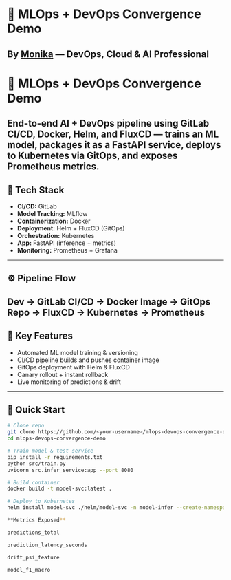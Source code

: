 # 🤖 MLOps + DevOps Convergence Demo  
**By [Monika](https://www.linkedin.com/in/monika-rangari-13b280149/)** — DevOps, Cloud & AI Professional  
---
# 🤖 MLOps + DevOps Convergence Demo

End-to-end **AI + DevOps pipeline** using **GitLab CI/CD, Docker, Helm, and FluxCD** — trains an ML model, packages it as a FastAPI service, deploys to **Kubernetes** via **GitOps**, and exposes Prometheus metrics.
---
## 🧩 Tech Stack
- **CI/CD:** GitLab  
- **Model Tracking:** MLflow  
- **Containerization:** Docker  
- **Deployment:** Helm + FluxCD (GitOps)  
- **Orchestration:** Kubernetes  
- **App:** FastAPI (inference + metrics)  
- **Monitoring:** Prometheus + Grafana  
---
## ⚙️ Pipeline Flow
Dev → GitLab CI/CD → Docker Image → GitOps Repo → FluxCD → Kubernetes → Prometheus
---
## 🧠 Key Features
- Automated ML model training & versioning  
- CI/CD pipeline builds and pushes container image  
- GitOps deployment with Helm & FluxCD  
- Canary rollout + instant rollback  
- Live monitoring of predictions & drift  
---
## 🚀 Quick Start
```bash
# Clone repo
git clone https://github.com/<your-username>/mlops-devops-convergence-demo.git
cd mlops-devops-convergence-demo

# Train model & test service
pip install -r requirements.txt
python src/train.py
uvicorn src.infer_service:app --port 8080

# Build container
docker build -t model-svc:latest .

# Deploy to Kubernetes
helm install model-svc ./helm/model-svc -n model-infer --create-namespace

**Metrics Exposed**

predictions_total

prediction_latency_seconds

drift_psi_feature

model_f1_macro
